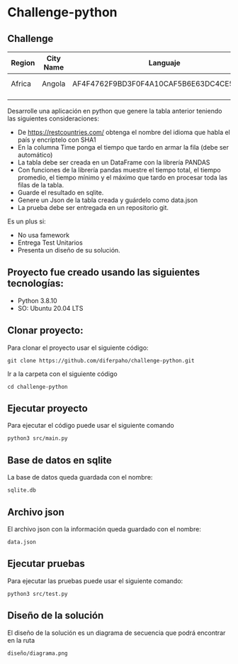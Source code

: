 # Challenge-python

## Challenge

|  Region | City Name |  Languaje | Time  |
|---|---|---|---|
|  Africa | Angola  |  AF4F4762F9BD3F0F4A10CAF5B6E63DC4CE543724 | 0.23 ms  |
|   |   |   |   |
|   |   |   |   |

Desarrolle una aplicación en python que genere la tabla anterior teniendo las siguientes consideraciones:

- De https://restcountries.com/ obtenga el nombre del idioma que habla el país y encríptelo con SHA1
- En la columna Time ponga el tiempo que tardo en armar la fila (debe ser automático)
- La tabla debe ser creada en un DataFrame con la librería PANDAS
- Con funciones de la librería pandas muestre el tiempo total, el tiempo promedio, el tiempo mínimo y el máximo que tardo en procesar toda las filas de la tabla.
- Guarde el resultado en sqlite.
- Genere un Json de la tabla creada y guárdelo como data.json
- La prueba debe ser entregada en un repositorio git.

Es un plus si:

- No usa famework
- Entrega Test Unitarios
- Presenta un diseño de su solución.

## Proyecto fue creado usando las siguientes tecnologías:

- Python 3.8.10
- SO: Ubuntu 20.04 LTS

## Clonar proyecto:
Para clonar el proyecto usar el siguiente código:
```
git clone https://github.com/diferpaho/challenge-python.git
```

Ir a la carpeta con el siguiente código
```
cd challenge-python
```


## Ejecutar proyecto

Para ejecutar el código puede usar el siguiente comando
```
python3 src/main.py
```

## Base de datos en sqlite

La base de datos queda guardada con el nombre:
```
sqlite.db
```
## Archivo json
El archivo json con la información queda guardado con el nombre:
```
data.json
```
## Ejecutar pruebas

Para ejecutar las pruebas puede usar el siguiente comando:
```
python3 src/test.py
```

## Diseño de la solución

El diseño de la solución es un diagrama de secuencia que podrá encontrar en la ruta
```
diseño/diagrama.png
```

